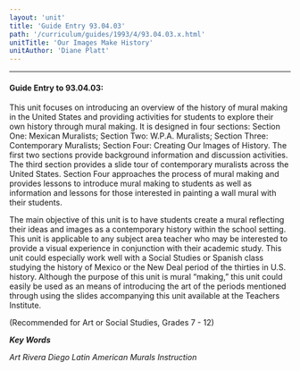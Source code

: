 ```yaml
---
layout: 'unit'
title: 'Guide Entry 93.04.03'
path: '/curriculum/guides/1993/4/93.04.03.x.html'
unitTitle: 'Our Images Make History'
unitAuthor: 'Diane Platt'
---
```


<body>
<hr/>
 <h4>
  Guide Entry to 93.04.03:
 </h4>
 This unit focuses on introducing an overview of the history of mural making in the United States and providing activities for students to explore their own history through mural making.  It is designed in four sections: Section One: Mexican Muralists; Section Two: W.P.A. Muralists; Section Three: Contemporary Muralists; Section Four: Creating Our Images of History.  The first two sections provide background information and discussion activities.  The third section provides a slide tour of contemporary muralists across the United States.  Section Four approaches the process of mural making and provides lessons to introduce mural making to students as well as information and lessons for those interested in painting a wall mural with their students.
 <p>
  The main objective of this unit is to have students create a mural reflecting their ideas and images as a contemporary history within the school setting.  This unit is applicable to any subject area teacher who may be interested to provide a visual experience in conjunction with their academic study.  This unit could especially work well with a Social Studies or Spanish class studying the history of Mexico or the New Deal period of the thirties in U.S. history.  Although the purpose of this unit is mural “making,” this unit could easily be used as an means of introducing the art of the periods mentioned through using the slides accompanying this unit available at the Teachers Institute.
 </p>
 <p>
  (Recommended for Art or Social Studies, Grades 7 - 12)
 </p>
<p>
  <b>
   <i>
    Key Words
   </i>
  </b>
  <br/>
 </p>
 <p>
  <i>
   Art Rivera Diego Latin American Murals Instruction
  </i>
 </p>

</body>
